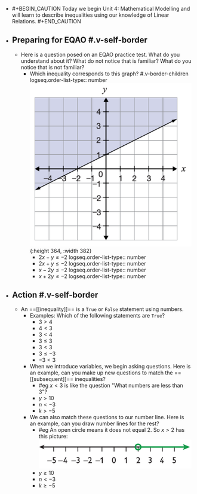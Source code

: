 - #+BEGIN_CAUTION
  Today we begin Unit 4:  Mathematical Modelling and will learn to describe inequalities using our knowledge of Linear Relations.
  #+END_CAUTION
- ## Preparing for EQAO #.v-self-border
	- Here is a question posed on an EQAO practice test. What do you understand about it? What do not notice that is familiar? What do you notice that is not familiar?
		- Which inequality corresponds to this graph? #.v-border-children 
		  logseq.order-list-type:: number
		  ![image.png](../assets/image_1748372403293_0.png){:height 364, :width 382}
			- $2x-y\leq-2$
			  logseq.order-list-type:: number
			- $2x+y\le-2$
			  logseq.order-list-type:: number
			- $x-2y\le-2$
			  logseq.order-list-type:: number
			- $x+2y\le-2$
			  logseq.order-list-type:: number
- ## Action #.v-self-border
	- An ==[[inequality]]== is a `True` or `False` statement using numbers.
		- Examples: Which of the following statements are `True`?
			- $3>4$
			- $4<3$
			- $3<4$
			- $3\leq3$
			- $3<3$
			- $3\leq-3$
			- $-3<3$
		- When we introduce variables, we begin asking questions. Here is an example, can you make up new questions to match the ==[[subsequent]]== inequalities?
			- #eg $x<3$ is like the question "What numbers are less than 3"?
			- $y>10$
			- $n<-3$
			- $k>-5$
		- We can also match these questions to our number line. Here is an example, can you draw number lines for the rest?
			- #eg An open circle means it does not equal 2. So $x>2$ has this picture:
			  ![image.png](../assets/image_1748373147068_0.png)
			- $y\geq10$
			- $n<-3$
			- $k\geq-5$